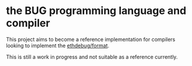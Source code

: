# the BUG programming language and compiler

This project aims to become a reference implementation for compilers looking
to implement the [ethdebug/format](https://ethdebug.github.io/format).

This is still a work in progress and not suitable as a reference currently.
